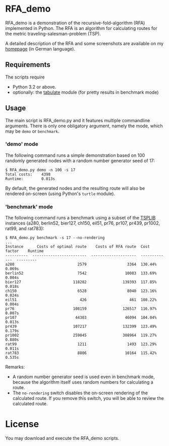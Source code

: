 # RFA_demo

RFA_demo is a demonstration of the recursive-fold-algorithm (RFA) implemented in Python. The RFA is an algorithm for calculating routes for the metric traveling-salesman-problem (TSP).

A detailed description of the RFA and some screenshots are available on my [homepage] (in German language).

## Requirements

The scripts require

- Python 3.2 or above.
- optionally: the [tabulate] module (for pretty results in benchmark mode)

## Usage

The main script is RFA_demo.py and it features multiple commandline arguments. There is only one obligatory argument, namely the mode, which may be `demo` or `benchmark`.

### 'demo' mode
The following command runs a simple demonstration based on 100 randomly generated nodes with a random number generator seed of 17:

```
$ RFA_demo.py demo -n 100 -s 17
Total costs:    4398
Runtime:        0.013s
```

By default, the generated nodes and the resulting route will also be rendered on-screen (using Python's `turtle` module).

### 'benchmark' mode
The following command runs a benchmark using a subset of the [TSPLIB] instances (a280, berlin52, bier127, ch150, eil51, pr76, pr107, pr439, pr1002, rat99, and rat783):

```
$ RFA_demo.py benchmark -s 17 --no-rendering
...
Instance      Costs of optimal route    Costs of RFA route  Cost factor    Runtime
----------  ------------------------  --------------------  -------------  ---------
a280                            2579                  3364  130.44%        0.069s
berlin52                        7542                 10083  133.69%        0.004s
bier127                       118282                139393  117.85%        0.018s
ch150                           6528                  8040  123.16%        0.024s
eil51                            426                   461  108.22%        0.004s
pr76                          108159                126517  116.97%        0.007s
pr107                          44303                 46094  104.04%        0.013s
pr439                         107217                132399  123.49%        0.179s
pr1002                        259045                308964  119.27%        0.880s
rat99                           1211                  1493  123.29%        0.011s
rat783                          8806                 10164  115.42%        0.535s
```

Remarks:

- A random number generator seed is used even in benchmark mode, because the algorithm itself uses random numbers for calculating a route.
- The `no-rendering` switch disables the on-screen rendering of the calculated route. If you remove this switch, you will be able to review the calculated route.

# License
You may download and execute the RFA_demo scripts.

[tabulate]:https://pypi.python.org/pypi/tabulate
[homepage]:https://www.robertnitsch.de/de/notes/rfa-traveling-salesman
[TSPLIB]:http://comopt.ifi.uni-heidelberg.de/software/TSPLIB95/
